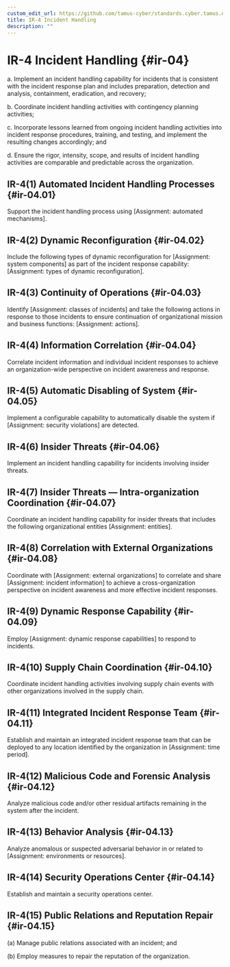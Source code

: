 ```yaml
---
custom_edit_url: https://github.com/tamus-cyber/standards.cyber.tamus.edu/tree/main/content/tamus.edu/TAMUS_profile.xml
title: IR-4 Incident Handling
description: ""
---
```


# IR-4 Incident Handling {#ir-04}

a. Implement an incident handling capability for incidents that is consistent with the incident response plan and includes preparation, detection and analysis, containment, eradication, and recovery;

b. Coordinate incident handling activities with contingency planning activities;

c. Incorporate lessons learned from ongoing incident handling activities into incident response procedures, training, and testing, and implement the resulting changes accordingly; and

d. Ensure the rigor, intensity, scope, and results of incident handling activities are comparable and predictable across the organization.

## IR-4(1) Automated Incident Handling Processes {#ir-04.01}

Support the incident handling process using [Assignment: automated mechanisms].

## IR-4(2) Dynamic Reconfiguration {#ir-04.02}

Include the following types of dynamic reconfiguration for [Assignment: system components] as part of the incident response capability: [Assignment: types of dynamic reconfiguration].

## IR-4(3) Continuity of Operations {#ir-04.03}

Identify [Assignment: classes of incidents] and take the following actions in response to those incidents to ensure continuation of organizational mission and business functions: [Assignment: actions].

## IR-4(4) Information Correlation {#ir-04.04}

Correlate incident information and individual incident responses to achieve an organization-wide perspective on incident awareness and response.

## IR-4(5) Automatic Disabling of System {#ir-04.05}

Implement a configurable capability to automatically disable the system if [Assignment: security violations] are detected.

## IR-4(6) Insider Threats {#ir-04.06}

Implement an incident handling capability for incidents involving insider threats.

## IR-4(7) Insider Threats — Intra-organization Coordination {#ir-04.07}

Coordinate an incident handling capability for insider threats that includes the following organizational entities [Assignment: entities].

## IR-4(8) Correlation with External Organizations {#ir-04.08}

Coordinate with [Assignment: external organizations] to correlate and share [Assignment: incident information] to achieve a cross-organization perspective on incident awareness and more effective incident responses.

## IR-4(9) Dynamic Response Capability {#ir-04.09}

Employ [Assignment: dynamic response capabilities] to respond to incidents.

## IR-4(10) Supply Chain Coordination {#ir-04.10}

Coordinate incident handling activities involving supply chain events with other organizations involved in the supply chain.

## IR-4(11) Integrated Incident Response Team {#ir-04.11}

Establish and maintain an integrated incident response team that can be deployed to any location identified by the organization in [Assignment: time period].

## IR-4(12) Malicious Code and Forensic Analysis {#ir-04.12}

Analyze malicious code and/or other residual artifacts remaining in the system after the incident.

## IR-4(13) Behavior Analysis {#ir-04.13}

Analyze anomalous or suspected adversarial behavior in or related to [Assignment: environments or resources].

## IR-4(14) Security Operations Center {#ir-04.14}

Establish and maintain a security operations center.

## IR-4(15) Public Relations and Reputation Repair {#ir-04.15}

(a) Manage public relations associated with an incident; and

(b) Employ measures to repair the reputation of the organization.


